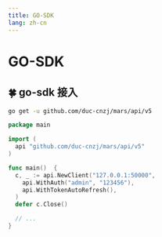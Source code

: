 ```yaml
---
title: GO-SDK
lang: zh-cn
---
```


# GO-SDK

## 🍀 go-sdk 接入

```bash
go get -u github.com/duc-cnzj/mars/api/v5
```

```go
package main

import (
  api "github.com/duc-cnzj/mars/api/v5"
)

func main()  {
  c, _ := api.NewClient("127.0.0.1:50000",
    api.WithAuth("admin", "123456"),
    api.WithTokenAutoRefresh(),
  )
  defer c.Close()

  // ...
}
```